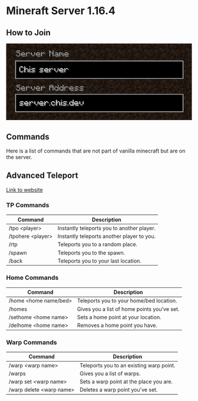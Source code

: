 # Mineraft Server 1.16.4

## How to Join

![server](./pictures/server.png)

## Commands

Here is a list of commands that are not part of vanilla minecraft but are on the server.

## Advanced Teleport

[Link to website](https://www.spigotmc.org/resources/advanced-teleport.64139/)



### TP Commands

| Command             | Description                                |
| ------------------- | ------------------------------------------ |
| /tpo \<player\>     | Instantly teleports you to another player. |
| /tpohere \<player\> | Instantly teleports another player to you. |
| /rtp                | Teleports you to a random place.           |
| /spawn              | Teleports you to the spawn.                |
| /back               | Teleports you to your last location.       |

### Home Commands

| Command                  | Description                                 |
| ------------------------ | ------------------------------------------- |
| /home \<home name\/bed\> | Teleports you to your home/bed location.    |
| /homes                   | Gives you a list of home points you've set. |
| /sethome \<home name\>   | Sets a home point at your location.         |
| /delhome \<home name\>   | Removes a home point you have.              |

### Warp Commands

| Command                    | Description                                   |
| -------------------------- | --------------------------------------------- |
| /warp \<warp name\>        | Teleports you to an existing warp point.      |
| /warps                     | Gives you a list of warps.                    |
| /warp set \<warp name\>    | Sets a warp point at the place you are.       |
| /warp delete \<warp name\> | Deletes a warp point you've set.              |

